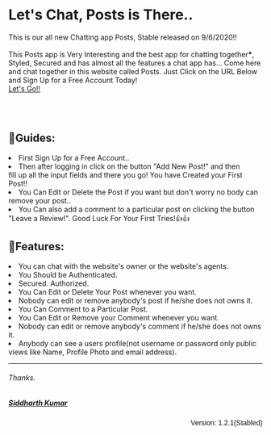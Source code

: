 <h1>Let's Chat, Posts is There..</h1>
  <p>This is our all new Chatting app Posts, Stable released on 9/6/2020!!<br><br>
    This Posts app is Very Interesting and the best app for chatting together<b>*</b>, Styled, Secured 
    and has almost all the features a chat app has...
    Come here and chat together in this website called Posts.
    Just Click on the URL Below and Sign Up for a Free Account Today!<br>
    <a href="https://postapp2.herokuapp.com/register" target="new">Let's Go!!</a>
  </p><br><br>
  <h2>📖Guides: </h2>
  <p>
    <li>First Sign Up for a Free Account..</li>
    <li>Then after logging in click on the button "Add New Post!" and then</li> 
    fill up all the input fields and there you go! You have Created your First Post!!
    <li>You Can Edit or Delete the Post if you want but don't worry no body can remove your post..</li>
    <li>You Can also add a comment to a particular post on clicking the button "Leave a Review!".
    Good Luck For Your First Tries!👍👍</li>
  </p>
  <h2>🎁Features: </h2>
  <p>
     <li>You can chat with the website's owner or the website's agents.</li>
     <li>You Should be Authenticated.</li>
     <li>Secured. Authorized.</li>
     <li>You Can Edit or Delete Your Post whenever you want.</li>
     <li>Nobody can edit or remove anybody's post if he/she does not owns it.</li>
     <li>You Can Comment to a Particular Post.</li>
     <li>You Can Edit or Remove your Comment whenever you want.</li>
     <li>Nobody can edit or remove anybody's comment if he/she does not owns it.</li>
     <li>Anybody can see a users profile(not username or password only public views like Name, Profile Photo and email address).</li>
  </p>
   <hr>
  <h6>Thanks.</h6>
  <h5 style="text-decoration: underline;">Siddharth Kumar</h5>
  <p align="right" style="font-family: arial;">Version: 1.2.1(Stabled)</p>
  
